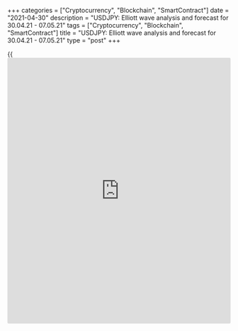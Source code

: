 +++
categories = ["Cryptocurrency", "Blockchain", "SmartContract"]
date = "2021-04-30"
description = "USDJPY: Elliott wave analysis and forecast for 30.04.21 - 07.05.21"
tags = ["Cryptocurrency", "Blockchain", "SmartContract"]
title = "USDJPY: Elliott wave analysis and forecast for 30.04.21 - 07.05.21"
type = "post"
+++

{{<iframe id="large-banner" src="https://www.bounty.group/#slide=25.0" width="100%" height="600" scrolling="no" style="border: 0px solid rgb(216, 221, 230); border-radius: 3px;">}}

2021-04-30

2021-04-30

USDJPY: Elliott wave analysis and forecast for 30.04.21 – 07.05.21Alex
Geuta

 **Main scenario:** consider short positions from corrections below the
level of 109.62 with a target of 106.75 – 105.77.

 **Alternative scenario:** breakout and consolidation above the level of
109.62 will allow the pair to continue rising to the levels of 110.95 –
112.50.

 **Analysis:** Daily TM: apparently, a descending correction of larger
degree finished forming as wave B, and wave С started developing, with
the first wave (1) of С forming inside.

On the H4 time frame, the third wave of smaller degree 3 of (1) is
developing, with wave i of 3 formed inside. Apparently, a descending
correction is developing as wave ii of 3 on the H1 time frame, with wave
(a) of ii formed and wave (b) of ii developing inside. If the
presumption is correct, the pair will continue to drop to the levels of
106.75 – 105.77 after wave (b) of ii is completed. The level of 109.62
is critical in this scenario as the breakout will enable the pair to
continue growing to the levels of 110.95 – 112.50.

* * *

* * *



## Price chart of USDJPY in real time mode

The content of this article reflects the author’s opinion and does not
necessarily reflect the official position of LiteForex. The material
published on this page is provided for informational purposes only and
should not be considered as the provision of investment advice for the
purposes of Directive 2004/39/EC.

Rate this article:

{{value}}

( {{count}} {{title}} )